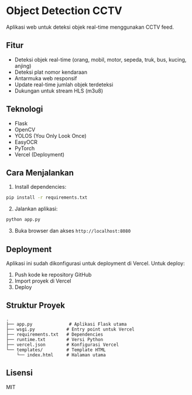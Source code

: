 # Object Detection CCTV

Aplikasi web untuk deteksi objek real-time menggunakan CCTV feed.

## Fitur

- Deteksi objek real-time (orang, mobil, motor, sepeda, truk, bus, kucing, anjing)
- Deteksi plat nomor kendaraan
- Antarmuka web responsif
- Update real-time jumlah objek terdeteksi
- Dukungan untuk stream HLS (m3u8)

## Teknologi

- Flask
- OpenCV
- YOLOS (You Only Look Once)
- EasyOCR
- PyTorch
- Vercel (Deployment)

## Cara Menjalankan

1. Install dependencies:
```bash
pip install -r requirements.txt
```

2. Jalankan aplikasi:
```bash
python app.py
```

3. Buka browser dan akses `http://localhost:8080`

## Deployment

Aplikasi ini sudah dikonfigurasi untuk deployment di Vercel. Untuk deploy:

1. Push kode ke repository GitHub
2. Import proyek di Vercel
3. Deploy

## Struktur Proyek

```
.
├── app.py              # Aplikasi Flask utama
├── wsgi.py            # Entry point untuk Vercel
├── requirements.txt   # Dependencies
├── runtime.txt        # Versi Python
├── vercel.json        # Konfigurasi Vercel
└── templates/         # Template HTML
    └── index.html     # Halaman utama
```

## Lisensi

MIT 